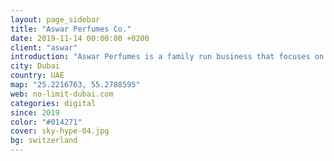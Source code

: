 ```yaml
---
layout: page_sidebar
title: "Aswar Perfumes Co."
date: 2019-11-14 00:00:00 +0200
client: "aswar"
introduction: "Aswar Perfumes is a family run business that focuses on wellness products, with a particular focus on perfumes and creams."
city: Dubai
country: UAE
map: "25.2216763, 55.2788595"
web: no-limit-dubai.com
categories: digital
since: 2019
color: "#014271"
cover: sky-hype-04.jpg
bg: switzerland
---
```

